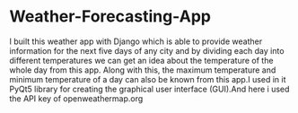 # Weather-Forecasting-App
I built this weather app with Django which is able to provide weather information for the next five days of any city and by dividing each day into different temperatures we can get an idea about the temperature of the whole day from this app. Along with this, the maximum temperature and minimum temperature of a day can also be known from this app.I used in it PyQt5 library for creating the graphical user interface (GUI).And here i used the API key of openweathermap.org
